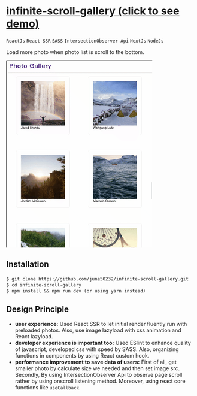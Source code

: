 # [infinite-scroll-gallery (click to see demo)](https://o4sxi.sse.codesandbox.io)
`ReactJs` `React SSR` `SASS` `IntersectionObserver Api` `NextJs` `NodeJs`

Load more photo when photo list is scroll to the bottom.

![demo](https://github.com/june50232/infinite-scroll-gallery/blob/master/infinite-scroll-gallery.gif)

## Installation

```shell
$ git clone https://github.com/june50232/infinite-scroll-gallery.git
$ cd infinite-scroll-gallery
$ npm install && npm run dev (or using yarn instead)
```

## Design Principle

- **user experience:** Used React SSR to let initial render fluently run with preloaded photos. Also, use image lazyload with css animation and React lazyload.
- **developer experience is important too:** Used ESlint to enhance quality of javascript, developed css with speed by SASS. Also, organizing functions in components by using React custom hook.
- **performance improvement to save data of users:** First of all, get smaller photo by calculate size we needed and then set image src. Secondly, By using IntersectionObserver Api to observe page scroll rather by using onscroll listening method. Moreover, using react core functions like `useCallback`.
